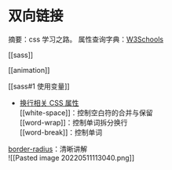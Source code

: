# 双向链接

摘要：css 学习之路。
属性查询字典：[W3Schools](w3schools.com/css/default.asp)

[[sass]]

[[animation]]

[[sass#1 使用变量]]

- [换行相关 CSS 属性](https://mp.weixin.qq.com/s/D4dn4ot55f7ISzHxwu2H5Q)  
[[white-space]]：控制空白符的合并与保留  
[[word-wrap]]：控制单词拆分换行  
[[word-break]]：控制单词

[border-radius](https://www.shejiku.net/css-border-radius.html)：清晰讲解  
![[Pasted image 20220511113040.png]]
